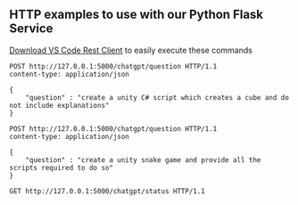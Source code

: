 ## HTTP examples to use with our Python Flask Service

[Download VS Code Rest Client](https://marketplace.visualstudio.com/items?itemName=humao.rest-client) to easily execute these commands 
```
POST http://127.0.0.1:5000/chatgpt/question HTTP/1.1
content-type: application/json

{
    "question" : "create a unity C# script which creates a cube and do not include explanations"
}

POST http://127.0.0.1:5000/chatgpt/question HTTP/1.1
content-type: application/json

{
    "question" : "create a unity snake game and provide all the scripts required to do so"
}

GET http://127.0.0.1:5000/chatgpt/status HTTP/1.1

```
